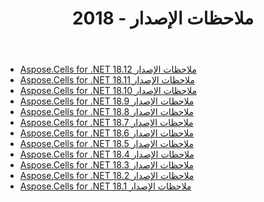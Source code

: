 ﻿---
title: ملاحظات الإصدار - 2018
type: docs
weight: 30
url: /ar/net/release-notes-2018/
---
- [Aspose.Cells for .NET 18.12 ملاحظات الإصدار](/cells/ar/net/aspose-cells-for-net-18-12-release-notes/)
- [Aspose.Cells for .NET 18.11 ملاحظات الإصدار](/cells/ar/net/aspose-cells-for-net-18-11-release-notes/)
- [Aspose.Cells for .NET 18.10 ملاحظات الإصدار](/cells/ar/net/aspose-cells-for-net-18-10-release-notes/)
- [Aspose.Cells for .NET 18.9 ملاحظات الإصدار](/cells/ar/net/aspose-cells-for-net-18-9-release-notes/)
- [Aspose.Cells for .NET 18.8 ملاحظات الإصدار](/cells/ar/net/aspose-cells-for-net-18-8-release-notes/)
- [Aspose.Cells for .NET 18.7 ملاحظات الإصدار](/cells/ar/net/aspose-cells-for-net-18-7-release-notes/)
- [Aspose.Cells for .NET 18.6 ملاحظات الإصدار](/cells/ar/net/aspose-cells-for-net-18-6-release-notes/)
- [Aspose.Cells for .NET 18.5 ملاحظات الإصدار](/cells/ar/net/aspose-cells-for-net-18-5-release-notes/)
- [Aspose.Cells for .NET 18.4 ملاحظات الإصدار](/cells/ar/net/aspose-cells-for-net-18-4-release-notes/)
- [Aspose.Cells for .NET 18.3 ملاحظات الإصدار](/cells/ar/net/aspose-cells-for-net-18-3-release-notes/)
- [Aspose.Cells for .NET 18.2 ملاحظات الإصدار](/cells/ar/net/aspose-cells-for-net-18-2-release-notes/)
- [Aspose.Cells for .NET 18.1 ملاحظات الإصدار](/cells/ar/net/aspose-cells-for-net-18-1-release-notes/)
